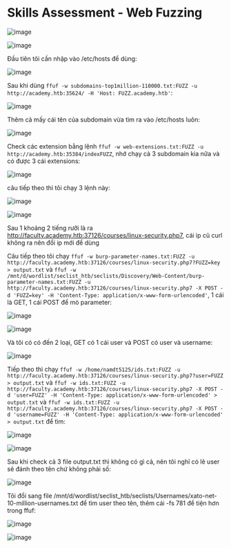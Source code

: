 <h1>Skills Assessment - Web Fuzzing</h1>

![image](https://github.com/user-attachments/assets/3095dc35-d929-4624-a6e7-499c21e8531a)

![image](https://github.com/user-attachments/assets/5aca0975-f1d9-479d-a971-32fb4f5db823)

Đầu tiên tôi cần nhập vào /etc/hosts để dùng:

![image](https://github.com/user-attachments/assets/255eb7e2-f58b-440c-aced-84e1a14e3f67)

Sau khi dùng `ffuf -w subdomains-top1million-110000.txt:FUZZ -u http://academy.htb:35624/ -H 'Host: FUZZ.academy.htb'`:

![image](https://github.com/user-attachments/assets/a1b8e90f-8822-47dc-bfdc-33fc7bf7bfc0)

Thêm cả mấy cái tên của subdomain vừa tìm ra vào /etc/hosts luôn:

![image](https://github.com/user-attachments/assets/654251f1-149e-4718-87e1-75c587077736)

Check các extension bằng lệnh `ffuf -w web-extensions.txt:FUZZ -u http://academy.htb:35384/indexFUZZ`, nhớ chạy cả 3 subdomain kia nữa và có được 3 cái extensions:

![image](https://github.com/user-attachments/assets/1580c600-b748-4d1a-8adc-e1a556287a2e)

câu tiếp theo thì tôi chạy 3 lệnh này:

![image](https://github.com/user-attachments/assets/8b18637d-4dae-4a0e-9f6a-4d392b0e122a)

![image](https://github.com/user-attachments/assets/cd3192c0-babc-4301-8548-a1228f21cbe0)

Sau 1 khoảng 2 tiếng rưỡi là ra http://faculty.academy.htb:37126/courses/linux-security.php7, cái ip cũ curl không ra nên đổi ip mới để dùng<br>

Câu tiếp theo tôi chạy `ffuf -w burp-parameter-names.txt:FUZZ -u http://faculty.academy.htb:37126/courses/linux-security.php7?FUZZ=key > output.txt` và `ffuf -w /mnt/d/wordlist/seclist_htb/seclists/Discovery/Web-Content/burp-parameter-names.txt:FUZZ -u http://faculty.academy.htb:37126/courses/linux-security.php7 -X POST -d 'FUZZ=key' -H 'Content-Type: application/x-www-form-urlencoded'`, 1 cái là GET, 1 cái POST để mò parameter:

![image](https://github.com/user-attachments/assets/d738d9bf-e1d6-417e-aade-4781afa4dbe7)

![image](https://github.com/user-attachments/assets/1d3398eb-b477-4adf-89cb-9eef5a44e9da)

Và tôi có có đến 2 loại, GET có 1 cái user và POST có user và username:

![image](https://github.com/user-attachments/assets/e2a4f4e9-7441-4ab7-9bf7-52505f8a1c5a)

Tiếp theo thì chạy `ffuf -w /home/namdt5125/ids.txt:FUZZ -u http://faculty.academy.htb:37126/courses/linux-security.php7?user=FUZZ > output.txt` và `ffuf -w ids.txt:FUZZ -u http://faculty.academy.htb:37126/courses/linux-security.php7 -X POST -d 'user=FUZZ' -H 'Content-Type: application/x-www-form-urlencoded' > output.txt` và `ffuf -w ids.txt:FUZZ -u http://faculty.academy.htb:37126/courses/linux-security.php7 -X POST -d 'username=FUZZ' -H 'Content-Type: application/x-www-form-urlencoded' > output.txt` để tìm:

![image](https://github.com/user-attachments/assets/41340b86-b162-4331-9dea-138ecd8f3b8c)

![image](https://github.com/user-attachments/assets/d1bec89e-5caa-4513-a348-e9c750f70c6d)

Sau khi check cả 3 file output.txt thì không có gì cả, nên tôi nghĩ có lẽ user sẽ đánh theo tên chứ không phải số:

![image](https://github.com/user-attachments/assets/e1cabc50-1a30-446a-bd78-36346a118e7a)

Tôi đổi sang file /mnt/d/wordlist/seclist_htb/seclists/Usernames/xato-net-10-million-usernames.txt để tìm user theo tên, thêm cái -fs 781 để tiện hơn trong ffuf:

![image](https://github.com/user-attachments/assets/d7b74e4d-0c74-4885-94c3-6a24c02ff387)

![image](https://github.com/user-attachments/assets/96f02a9f-cc64-449e-9c5b-3d150414e4ba)

